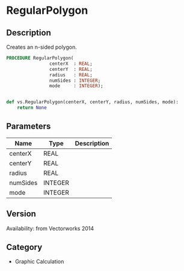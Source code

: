 # RegularPolygon

## Description
Creates an n-sided polygon.

```pascal
PROCEDURE RegularPolygon(
				centerX  : REAL;
				centerY  : REAL;
				radius   : REAL;
				numSides : INTEGER;
				mode     : INTEGER);
```

```python

def vs.RegularPolygon(centerX, centerY, radius, numSides, mode):
    return None
```

## Parameters
|Name|Type|Description|
|---|---|---|
|centerX|REAL||
|centerY|REAL||
|radius|REAL||
|numSides|INTEGER||
|mode|INTEGER||

## Version
Availability: from Vectorworks 2014
## Category
* Graphic Calculation

